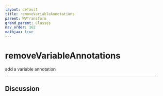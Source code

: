 ```yaml
---
layout: default
title: removeVariableAnnotations
parent: WVTransform
grand_parent: Classes
nav_order: 162
mathjax: true
---
```


#  removeVariableAnnotations

add a variable annotation


---

## Discussion

  

